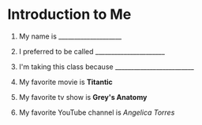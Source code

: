 # Introduction to Me

1. My name is ____________________

1. I preferred to be called ______________________

1. I'm taking this class because _________________________

1. My favorite movie is **Titantic**

1. My favorite tv show is **Grey's Anatomy**

1. My favorite YouTube channel is *Angelica Torres*

